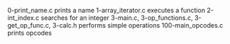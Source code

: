 0-print_name.c prints a name
1-array_iterator.c executes a function
2-int_index.c searches for an integer
3-main.c, 3-op_functions.c, 3-get_op_func.c, 3-calc.h performs simple operations
100-main_opcodes.c prints opcodes
